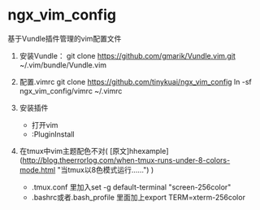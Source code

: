 # ngx_vim_config

基于Vundle插件管理的vim配置文件

1. 安装Vundle：
git clone https://github.com/gmarik/Vundle.vim.git ~/.vim/bundle/Vundle.vim

2. 配置.vimrc
git clone https://github.com/tinykuai/ngx_vim_config
ln -sf ngx_vim_config/vimrc ~/.vimrc

3. 安装插件
    - 打开vim
    - :PluginInstall

4. 在tmux中vim主题配色不对( [原文]hhexample](http://blog.theerrorlog.com/when-tmux-runs-under-8-colors-mode.html "当tmux以8色模式运行……") )
    - .tmux.conf 里加入set -g default-terminal "screen-256color"
    - .bashrc或者.bash_profile 里面加上export TERM=xterm-256color
    

